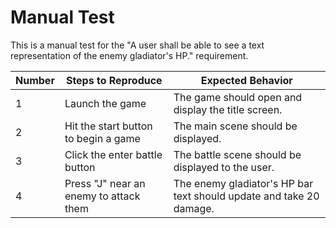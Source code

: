 # Manual Test

This is a manual test for the "A user shall be able to see a text representation of the enemy gladiator's HP." requirement.

| Number | Steps to Reproduce | Expected Behavior |
|--------|--------------------|-------------------|
|      1 | Launch the game | The game should open and display the title screen. |
|      2 | Hit the start button to begin a game | The main scene should be displayed. |
|      3 | Click the enter battle button | The battle scene should be displayed to the user. |
|      4 | Press "J" near an enemy to attack them | The enemy gladiator's HP bar text should update and take 20 damage. |
